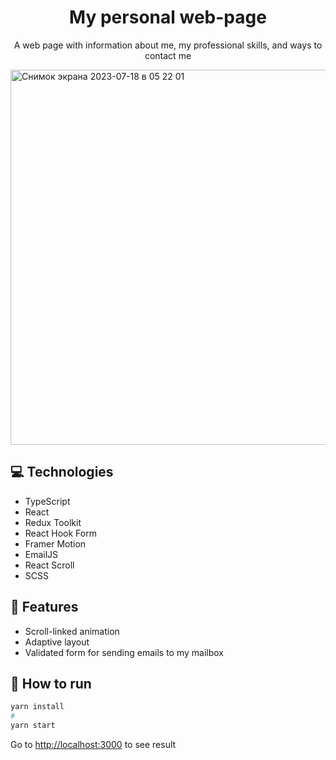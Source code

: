 <h1 align="center">My personal web-page</h1>

<p align="center">A web page with information about me, my professional skills, and ways to contact me</p>

<img width="600" align="center" alt="Снимок экрана 2023-07-18 в 05 22 01" src="https://github.com/alexey-hohlov/alexey-hohlov.github.io/assets/79412122/03867d91-8ab2-4638-bc07-7ef6628bfa51">

## 💻 Technologies
* TypeScript
* React
* Redux Toolkit
* React Hook Form
* Framer Motion
* EmailJS
* React Scroll
* SCSS

## 🚀 Features

* Scroll-linked animation
* Adaptive layout
* Validated form for sending emails to my mailbox

## 🤖 How to run

```bash
yarn install
#
yarn start
```

Go to [http://localhost:3000](http://localhost:3000) to see result
